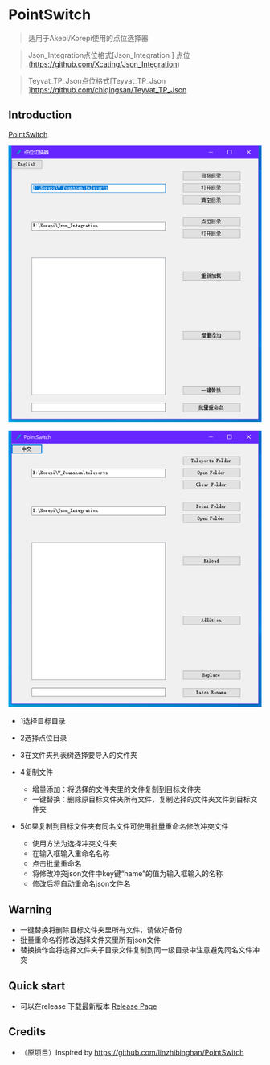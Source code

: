 # PointSwitch

> 适用于Akebi/Korepi使用的点位选择器 

> Json_Integration点位格式[Json_Integration ] 点位(https://github.com/Xcating/Json_Integration) 

> Teyvat_TP_Json点位格式[Teyvat_TP_Json ]https://github.com/chiqingsan/Teyvat_TP_Json

## Introduction

[PointSwitch](README.md) 


![image](https://github.com/zfonlyone/PointSwitch/blob/main/IMG/1.png)

![image](https://github.com/zfonlyone/PointSwitch/blob/main/IMG/2.png)





- 1选择目标目录

- 2选择点位目录

- 3在文件夹列表树选择要导入的文件夹

- 4复制文件
  - 增量添加：将选择的文件夹里的文件复制到目标文件夹
  - 一键替换：删除原目标文件夹所有文件，复制选择的文件夹文件到目标文件夹
	
- 5如果复制到目标文件夹有同名文件可使用批量重命名修改冲突文件
  - 使用方法为选择冲突文件夹
  - 在输入框输入重命名名称
  - 点击批量重命名
  - 将修改冲突json文件中key键“name”的值为输入框输入的名称
  - 修改后将自动重命名json文件名



## Warning
- 一键替换将删除目标文件夹里所有文件，请做好备份
- 批量重命名将修改选择文件夹里所有json文件
- 替换操作会将选择文件夹子目录文件复制到同一级目录中注意避免同名文件冲突


## Quick start
- 可以在release 下载最新版本 [Release Page](https://github.com/zfonlyone/PointSwitch/releases)




## Credits

- （原项目）Inspired by https://github.com/linzhibinghan/PointSwitch

